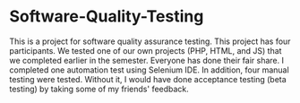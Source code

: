 # Software-Quality-Testing
This is a project for software quality assurance testing.
This project has four participants. We tested one of our own projects (PHP, HTML, and JS) that we completed earlier in the semester. Everyone has done their fair share. I completed one automation test using Selenium IDE. In addition, four manual testing were tested. Without it, I would have done acceptance testing (beta testing) by taking some of my friends' feedback.
